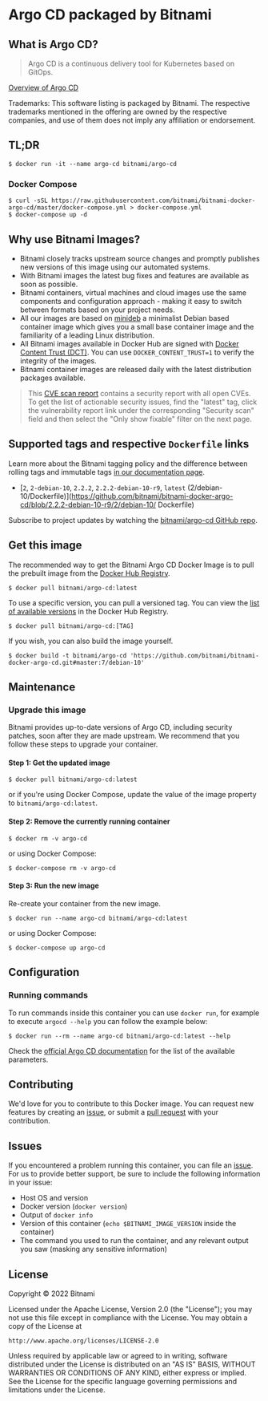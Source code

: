 # Argo CD packaged by Bitnami

## What is Argo CD?

> Argo CD is a continuous delivery tool for Kubernetes based on GitOps.

[Overview of Argo CD](https://argoproj.github.io/cd)

Trademarks: This software listing is packaged by Bitnami. The respective trademarks mentioned in the offering are owned by the respective companies, and use of them does not imply any affiliation or endorsement.

## TL;DR

```console
$ docker run -it --name argo-cd bitnami/argo-cd
```

### Docker Compose

```console
$ curl -sSL https://raw.githubusercontent.com/bitnami/bitnami-docker-argo-cd/master/docker-compose.yml > docker-compose.yml
$ docker-compose up -d
```

## Why use Bitnami Images?

* Bitnami closely tracks upstream source changes and promptly publishes new versions of this image using our automated systems.
* With Bitnami images the latest bug fixes and features are available as soon as possible.
* Bitnami containers, virtual machines and cloud images use the same components and configuration approach - making it easy to switch between formats based on your project needs.
* All our images are based on [minideb](https://github.com/bitnami/minideb) a minimalist Debian based container image which gives you a small base container image and the familiarity of a leading Linux distribution.
* All Bitnami images available in Docker Hub are signed with [Docker Content Trust (DCT)](https://docs.docker.com/engine/security/trust/content_trust/). You can use `DOCKER_CONTENT_TRUST=1` to verify the integrity of the images.
* Bitnami container images are released daily with the latest distribution packages available.


> This [CVE scan report](https://quay.io/repository/bitnami/argo-cd?tab=tags) contains a security report with all open CVEs. To get the list of actionable security issues, find the "latest" tag, click the vulnerability report link under the corresponding "Security scan" field and then select the "Only show fixable" filter on the next page.

## Supported tags and respective `Dockerfile` links

Learn more about the Bitnami tagging policy and the difference between rolling tags and immutable tags [in our documentation page](https://docs.bitnami.com/tutorials/understand-rolling-tags-containers/).


* [`2`, `2-debian-10`, `2.2.2`, `2.2.2-debian-10-r9`, `latest` (2/debian-10/Dockerfile)](https://github.com/bitnami/bitnami-docker-argo-cd/blob/2.2.2-debian-10-r9/2/debian-10/      Dockerfile)

Subscribe to project updates by watching the [bitnami/argo-cd GitHub repo](https://github.com/bitnami/bitnami-docker-argo-cd).

## Get this image

The recommended way to get the Bitnami Argo CD Docker Image is to pull the prebuilt image from the [Docker Hub Registry](https://hub.docker.com/r/bitnami/argo-cd).

```console
$ docker pull bitnami/argo-cd:latest
```

To use a specific version, you can pull a versioned tag. You can view the [list of available versions](https://hub.docker.com/r/bitnami/argo-cd/tags/) in the Docker Hub Registry.

```console
$ docker pull bitnami/argo-cd:[TAG]
```

If you wish, you can also build the image yourself.

```console
$ docker build -t bitnami/argo-cd 'https://github.com/bitnami/bitnami-docker-argo-cd.git#master:7/debian-10'
```

## Maintenance

### Upgrade this image

Bitnami provides up-to-date versions of Argo CD, including security patches, soon after they are made upstream. We recommend that you follow these steps to upgrade your container.

#### Step 1: Get the updated image

```console
$ docker pull bitnami/argo-cd:latest
```

or if you're using Docker Compose, update the value of the image property to `bitnami/argo-cd:latest`.

#### Step 2: Remove the currently running container

```console
$ docker rm -v argo-cd
```

or using Docker Compose:

```console
$ docker-compose rm -v argo-cd
```

#### Step 3: Run the new image

Re-create your container from the new image.

```console
$ docker run --name argo-cd bitnami/argo-cd:latest
```

or using Docker Compose:

```console
$ docker-compose up argo-cd
```

## Configuration

### Running commands

To run commands inside this container you can use `docker run`, for example to execute `argocd --help` you can follow the example below:

```console
$ docker run --rm --name argo-cd bitnami/argo-cd:latest --help
```

Check the [official Argo CD documentation](https://argo-cd.readthedocs.io/en/stable/operator-manual/server-commands/argocd-server/) for the list of the available parameters.

## Contributing

We'd love for you to contribute to this Docker image. You can request new features by creating an [issue](https://github.com/bitnami/bitnami-docker-argo-cd/issues), or submit a [pull request](https://github.com/bitnami/bitnami-docker-argo-cd/pulls) with your contribution.

## Issues

If you encountered a problem running this container, you can file an [issue](https://github.com/bitnami/bitnami-docker-argo-cd/issues/new). For us to provide better support, be sure to include the following information in your issue:

- Host OS and version
- Docker version (`docker version`)
- Output of `docker info`
- Version of this container (`echo $BITNAMI_IMAGE_VERSION` inside the container)
- The command you used to run the container, and any relevant output you saw (masking any sensitive
information)

## License

Copyright &copy; 2022 Bitnami

Licensed under the Apache License, Version 2.0 (the "License");
you may not use this file except in compliance with the License.
You may obtain a copy of the License at

    http://www.apache.org/licenses/LICENSE-2.0

Unless required by applicable law or agreed to in writing, software
distributed under the License is distributed on an "AS IS" BASIS,
WITHOUT WARRANTIES OR CONDITIONS OF ANY KIND, either express or implied.
See the License for the specific language governing permissions and
limitations under the License.
